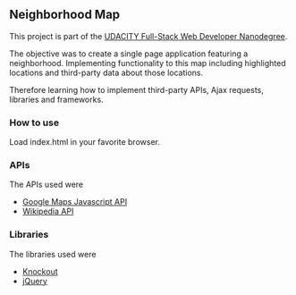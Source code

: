 ## Neighborhood Map

This project is part of the [UDACITY Full-Stack Web Developer Nanodegree](https://www.udacity.com/course/full-stack-web-developer-nanodegree--nd004).

The objective was to create a single page application featuring a neighborhood.
Implementing functionality to this map including highlighted locations and
third-party data about those locations.

Therefore learning how to implement third-party APIs, Ajax requests, libraries
and frameworks.

### How to use

Load index.html in your favorite browser.

### APIs

The APIs used were   
* [Google Maps Javascript API](https://developers.google.com/maps/documentation/javascript/tutorial)
* [Wikipedia API](https://www.mediawiki.org/wiki/API:Main_page)

### Libraries

The libraries used were
* [Knockout](https://knockoutjs.com/index.html)
* [jQuery](https://jquery.com/)
